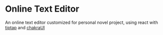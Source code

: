 # Online Text Editor

An online text editor customized for personal novel project, using react with [tiptap](https://tiptap.dev/) and [chakraUI](https://chakra-ui.com/)
